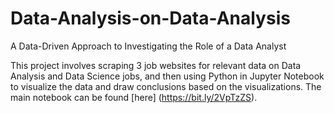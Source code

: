 # Data-Analysis-on-Data-Analysis
A Data-Driven Approach to Investigating the Role of a Data Analyst

This project involves scraping 3 job websites for relevant data on Data Analysis and Data Science jobs, and then using Python in Jupyter Notebook to visualize the data and draw conclusions based on the visualizations. The main notebook can be found [here] (https://bit.ly/2VpTzZS).
